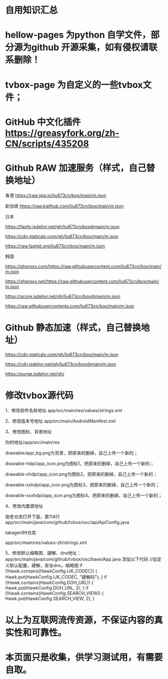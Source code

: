﻿# 自用知识汇总

# hellow-pages   为python 自学文件，部分源为github 开源采集，如有侵权请联系删除！

# tvbox-page     为自定义的一些tvbox文件；

# GitHub 中文化插件 https://greasyfork.org/zh-CN/scripts/435208

# Github RAW 加速服务（样式，自己替换地址）

香港 https://raw.iqiq.io/liu673cn/box/main/m.json

新加坡 https://raw.kgithub.com/liu673cn/box/main/m.json

日本

https://fastly.jsdelivr.net/gh/liu673cn/box@main/m.json

https://cdn.staticaly.com/gh/liu673cn/box/main/m.json

https://raw.fastgit.org/liu673cn/box/main/m.json

韩国

https://ghproxy.com/https://raw.githubusercontent.com/liu673cn/box/main/m.json

https://ghproxy.net/https://raw.githubusercontent.com/liu673cn/box/main/m.json

https://gcore.jsdelivr.net/gh/liu673cn/box@main/m.json

https://raw.githubusercontents.com/liu673cn/box/main/m.json

# Github 静态加速（样式，自己替换地址）

https://cdn.staticaly.com/gh/liu673cn/box/main/m.json

https://cdn.jsdelivr.net/gh/liu673cn/box@main/m.json

https://purge.jsdelivr.net/gh/


# 修改tvbox源代码

1、修改软件名称地址
app/src/main/res/values/strings.xml

2、修改版本号地址
app/src/main/AndroidManifest.xml

3、修改图标、背景地址

你的地址/app/src/main/res

drawable/app_bg.png为背景，把原来的删掉，自己上传一个新的；

drawable-hdpi/app_icon.png为图标1，把原来的删掉，自己上传一个新的；

drawable-xhdpi/app_icon.png为图标2，把原来的删掉，自己上传一个新的；

drawable-xxhdpi/app_icon.png为图标3，把原来的删掉，自己上传一个新的；

drawable-xxxhdpi/app_icon.png为图标4，把原来的删掉，自己上传一个新的；

4、修改内置源地址

俊老仓库打开下面，第114行app/src/main/java/com/github/tvbox/osc/api/ApiConfig.java

takagen99仓库

app/src/main/res/values-zh/strings.xml

5、修改默认缩略图、硬解、dns地址：app/src/main/java/com/github/tvbox/osc/base/App.java
添加以下代码
//自定义默认配置，硬解，安全dns，缩略图
       if (!Hawk.contains(HawkConfig.IJK_CODEC)) {            Hawk.put(HawkConfig.IJK_CODEC, "硬解码");        } 
       if (!Hawk.contains(HawkConfig.DOH_URL)) {            Hawk.put(HawkConfig.DOH_URL, 2);        }
       if (!Hawk.contains(HawkConfig.SEARCH_VIEW)) {            Hawk.put(HawkConfig.SEARCH_VIEW, 2);        }
       
       

# 以上为互联网流传资源，不保证内容的真实性和可靠性。
# 本页面只是收集，供学习测试用，有需要自取。


